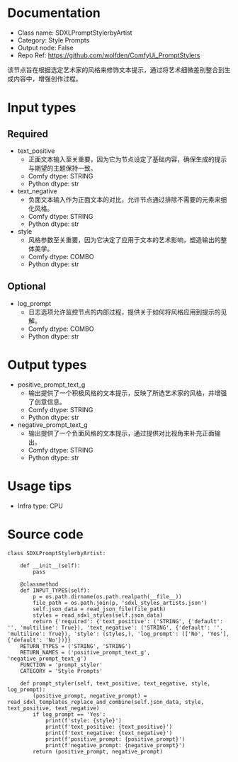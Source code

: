 # Documentation
- Class name: SDXLPromptStylerbyArtist
- Category: Style Prompts
- Output node: False
- Repo Ref: https://github.com/wolfden/ComfyUi_PromptStylers

该节点旨在根据选定艺术家的风格来修饰文本提示，通过将艺术细微差别整合到生成内容中，增强创作过程。

# Input types
## Required
- text_positive
    - 正面文本输入至关重要，因为它为节点设定了基础内容，确保生成的提示与期望的主题保持一致。
    - Comfy dtype: STRING
    - Python dtype: str
- text_negative
    - 负面文本输入作为正面文本的对比，允许节点通过排除不需要的元素来细化风格。
    - Comfy dtype: STRING
    - Python dtype: str
- style
    - 风格参数至关重要，因为它决定了应用于文本的艺术影响，塑造输出的整体美学。
    - Comfy dtype: COMBO
    - Python dtype: str
## Optional
- log_prompt
    - 日志选项允许监控节点的内部过程，提供关于如何将风格应用到提示的见解。
    - Comfy dtype: COMBO
    - Python dtype: str

# Output types
- positive_prompt_text_g
    - 输出提供了一个积极风格的文本提示，反映了所选艺术家的风格，并增强了创意信息。
    - Comfy dtype: STRING
    - Python dtype: str
- negative_prompt_text_g
    - 输出提供了一个负面风格的文本提示，通过提供对比视角来补充正面输出。
    - Comfy dtype: STRING
    - Python dtype: str

# Usage tips
- Infra type: CPU

# Source code
```
class SDXLPromptStylerbyArtist:

    def __init__(self):
        pass

    @classmethod
    def INPUT_TYPES(self):
        p = os.path.dirname(os.path.realpath(__file__))
        file_path = os.path.join(p, 'sdxl_styles_artists.json')
        self.json_data = read_json_file(file_path)
        styles = read_sdxl_styles(self.json_data)
        return {'required': {'text_positive': ('STRING', {'default': '', 'multiline': True}), 'text_negative': ('STRING', {'default': '', 'multiline': True}), 'style': (styles,), 'log_prompt': (['No', 'Yes'], {'default': 'No'})}}
    RETURN_TYPES = ('STRING', 'STRING')
    RETURN_NAMES = ('positive_prompt_text_g', 'negative_prompt_text_g')
    FUNCTION = 'prompt_styler'
    CATEGORY = 'Style Prompts'

    def prompt_styler(self, text_positive, text_negative, style, log_prompt):
        (positive_prompt, negative_prompt) = read_sdxl_templates_replace_and_combine(self.json_data, style, text_positive, text_negative)
        if log_prompt == 'Yes':
            print(f'style: {style}')
            print(f'text_positive: {text_positive}')
            print(f'text_negative: {text_negative}')
            print(f'positive_prompt: {positive_prompt}')
            print(f'negative_prompt: {negative_prompt}')
        return (positive_prompt, negative_prompt)
```